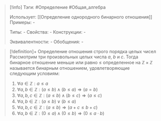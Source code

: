 > [!info]
> Тэги: #Определение #Общая_алгебра 
> 
> Использует: [[Определение однородного бинарного отношения]]
> Примеры: *-*
> 
> Типы: *-*
> Свойства: *-*
> Конструкции: *-*
> 
> Эквивалентности: *-*
> Обобщения: *-*

> [!definition]+ Определение отношения строго порядка целых чисел
> Рассмотрим три произвольных целых числа $a$, $b$ и $c$. Тогда бинарное отношение меньше или равно $\leqslant$ определенное на $\mathbb{Z \times Z}$ называется бинарным отношением, удовлетворяющие следующим условиям:
> 1. $\forall a \in \mathbb Z: a \leqslant a$
> 2. $\forall a, b \in \mathbb Z: (a \leqslant b) \land (b \leqslant a) \Rightarrow (a = b)$
> 3. $\forall a, b, c \in \mathbb Z: (a \leqslant b) \land (b \leqslant c) \Rightarrow (a \leqslant c)$
> 4. $\forall a, b \in \mathbb Z: (a \leqslant b) \lor (b \leqslant a)$
> 5. $\forall a, b, c \in \mathbb Z: (a \leqslant b) \Rightarrow (a + c \leqslant b + c)$
> 6. $\forall a, b \in \mathbb Z: (0 \leqslant a) \land (0 \leqslant b)\Rightarrow (0 \leqslant a \cdot b)$